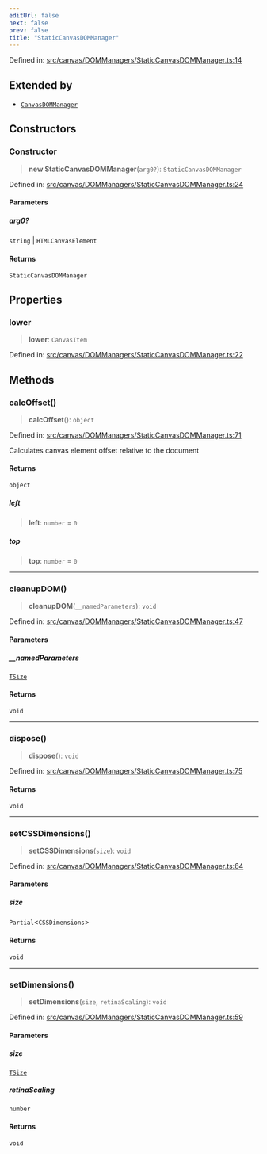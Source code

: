 ```yaml
---
editUrl: false
next: false
prev: false
title: "StaticCanvasDOMManager"
---
```


Defined in: [src/canvas/DOMManagers/StaticCanvasDOMManager.ts:14](https://github.com/fabricjs/fabric.js/blob/9a792f4b7b8031f02ec7ea4ce8c99f810e45cfec/src/canvas/DOMManagers/StaticCanvasDOMManager.ts#L14)

## Extended by

- [`CanvasDOMManager`](/api/classes/canvasdommanager/)

## Constructors

### Constructor

> **new StaticCanvasDOMManager**(`arg0?`): `StaticCanvasDOMManager`

Defined in: [src/canvas/DOMManagers/StaticCanvasDOMManager.ts:24](https://github.com/fabricjs/fabric.js/blob/9a792f4b7b8031f02ec7ea4ce8c99f810e45cfec/src/canvas/DOMManagers/StaticCanvasDOMManager.ts#L24)

#### Parameters

##### arg0?

`string` | `HTMLCanvasElement`

#### Returns

`StaticCanvasDOMManager`

## Properties

### lower

> **lower**: `CanvasItem`

Defined in: [src/canvas/DOMManagers/StaticCanvasDOMManager.ts:22](https://github.com/fabricjs/fabric.js/blob/9a792f4b7b8031f02ec7ea4ce8c99f810e45cfec/src/canvas/DOMManagers/StaticCanvasDOMManager.ts#L22)

## Methods

### calcOffset()

> **calcOffset**(): `object`

Defined in: [src/canvas/DOMManagers/StaticCanvasDOMManager.ts:71](https://github.com/fabricjs/fabric.js/blob/9a792f4b7b8031f02ec7ea4ce8c99f810e45cfec/src/canvas/DOMManagers/StaticCanvasDOMManager.ts#L71)

Calculates canvas element offset relative to the document

#### Returns

`object`

##### left

> **left**: `number` = `0`

##### top

> **top**: `number` = `0`

***

### cleanupDOM()

> **cleanupDOM**(`__namedParameters`): `void`

Defined in: [src/canvas/DOMManagers/StaticCanvasDOMManager.ts:47](https://github.com/fabricjs/fabric.js/blob/9a792f4b7b8031f02ec7ea4ce8c99f810e45cfec/src/canvas/DOMManagers/StaticCanvasDOMManager.ts#L47)

#### Parameters

##### \_\_namedParameters

[`TSize`](/api/type-aliases/tsize/)

#### Returns

`void`

***

### dispose()

> **dispose**(): `void`

Defined in: [src/canvas/DOMManagers/StaticCanvasDOMManager.ts:75](https://github.com/fabricjs/fabric.js/blob/9a792f4b7b8031f02ec7ea4ce8c99f810e45cfec/src/canvas/DOMManagers/StaticCanvasDOMManager.ts#L75)

#### Returns

`void`

***

### setCSSDimensions()

> **setCSSDimensions**(`size`): `void`

Defined in: [src/canvas/DOMManagers/StaticCanvasDOMManager.ts:64](https://github.com/fabricjs/fabric.js/blob/9a792f4b7b8031f02ec7ea4ce8c99f810e45cfec/src/canvas/DOMManagers/StaticCanvasDOMManager.ts#L64)

#### Parameters

##### size

`Partial`\<`CSSDimensions`\>

#### Returns

`void`

***

### setDimensions()

> **setDimensions**(`size`, `retinaScaling`): `void`

Defined in: [src/canvas/DOMManagers/StaticCanvasDOMManager.ts:59](https://github.com/fabricjs/fabric.js/blob/9a792f4b7b8031f02ec7ea4ce8c99f810e45cfec/src/canvas/DOMManagers/StaticCanvasDOMManager.ts#L59)

#### Parameters

##### size

[`TSize`](/api/type-aliases/tsize/)

##### retinaScaling

`number`

#### Returns

`void`
